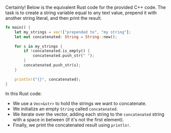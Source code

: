  Certainly! Below is the equivalent Rust code for the provided C++ code. The task is to create a string variable equal to any text value, prepend it with another string literal, and then print the result.

```rust
fn main() {
    let my_strings = vec!["prepended to", "my string"];
    let mut concatenated: String = String::new();
    
    for s in my_strings {
        if !concatenated.is_empty() {
            concatenated.push_str(" ");
        }
        concatenated.push_str(s);
    }
    
    println!("{}", concatenated);
}
```

In this Rust code:
- We use a `Vec<&str>` to hold the strings we want to concatenate.
- We initialize an empty `String` called `concatenated`.
- We iterate over the vector, adding each string to the `concatenated` string with a space in between (if it's not the first element).
- Finally, we print the concatenated result using `println!`.

